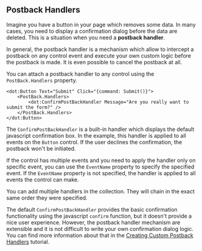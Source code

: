 ## Postback Handlers

Imagine you have a button in your page which removes some data. In many cases, you need to display a confirmation dialog before the data are deleted.
This is a situation when you need a **postback handler**.

In general, the postback handler is a mechanism which allow to intercept a postback on any control event and execute your own custom logic before the postback
is made. It is even possible to cancel the postback at all.

You can attach a postback handler to any control using the `PostBack.Handlers` property.  

```DOTHTML
<dot:Button Text="Submit" Click="{command: Submit()}">
    <PostBack.Handlers>
        <dot:ConfirmPostBackHandler Message="Are you really want to submit the form?" />
    </PostBack.Handlers>
</dot:Button>
```

The `ConfirmPostBackHandler` is a built-in handler which displays the default javascript confirmation box. In the example, this handler is applied to all events on the `Button` control.
If the user declines the confirmation, the postback won't be initiated.

If the control has multiple events and you need to apply the handler only on specific event, you can use the `EventName` property to specify the specified event. 
If the `EventName` property is not specified, the handler is applied to all events the control can make.

You can add multiple handlers in the collection. They will chain in the exact same order they were specified.

The default `ConfirmPostBackHandler` provides the basic confirmation functionality using the javascript `confirm` function, but it doesn't provide
a nice user experience. However, the postback handler mechanism are extensible and it is not difficult to write your own confirmation dialog logic.
You can find more information about that in the [Creating Custom Postback Handlers](/docs/tutorials/control-development-creating-custom-postback-handlers/{branch}) tutorial.

